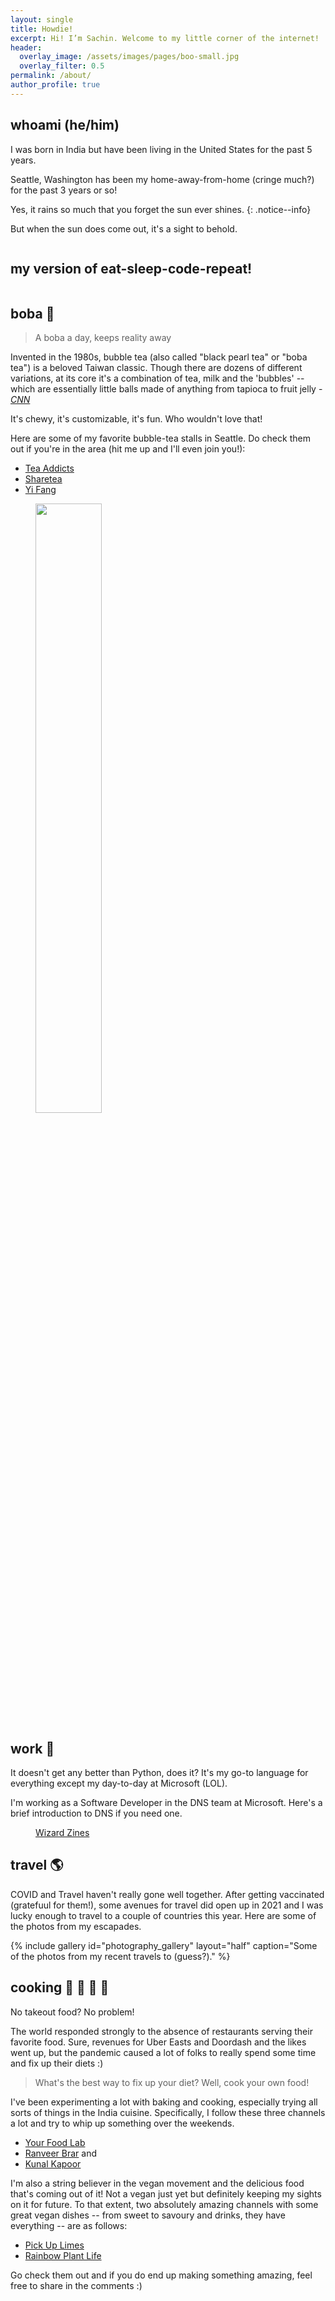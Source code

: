 ```yaml
---
layout: single
title: Howdie!
excerpt: Hi! I’m Sachin. Welcome to my little corner of the internet! 
header:
  overlay_image: /assets/images/pages/boo-small.jpg
  overlay_filter: 0.5
permalink: /about/
author_profile: true
---
```


## whoami (he/him)

I was born in India but have been living in the United States for the past 5 years. 

Seattle, Washington has been my home-away-from-home (cringe much?) for the past 3 years or so! 

Yes, it rains so much that you forget the sun ever shines. 
{: .notice--info}

But when the sun does come out, it's a sight to behold.

<figure class="align-center">
  <img src="{{ site.url }}{{ site.baseurl }}/assets/images/intro-blog/rainier.png" alt="">
</figure>

## my version of eat-sleep-code-repeat!

<figure class="align-center">
  <img src="{{ site.url }}{{ site.baseurl }}/assets/images/introgif.gif" alt="">
</figure>

## boba 🍨

> A boba a day, keeps reality away

Invented in the 1980s, bubble tea (also called "black pearl tea" or "boba tea") is a beloved Taiwan classic. Though there are dozens of different variations, at its core it's a combination of tea, milk and the 'bubbles' -- which are essentially little balls made of anything from tapioca to fruit jelly - *[CNN](https://edition.cnn.com/travel/article/taiwan-bubble-tea-origins/index.html#:~:text=Invented%20in%20the%201980s%2C%20bubble,from%20tapioca%20to%20fruit%20jelly.)*

It's chewy, it's customizable, it's fun. Who wouldn't love that! 

Here are some of my favorite bubble-tea stalls in Seattle. Do check them out if you're in the area (hit me up and I'll even join you!):

* [Tea Addicts](https://www.teaaddictsboba.com/)
* [Sharetea](https://www.1992sharetea.com/)
* [Yi Fang](https://www.yifangteapnw.com/)

<figure class="align-center">
  <img src="{{ site.url }}{{ site.baseurl }}/assets/images/intro-blog/boba.png" style="height: 50%; width: 50%" alt="">
</figure>

## work 🍩

It doesn't get any better than Python, does it? It's my go-to language for everything except my day-to-day at Microsoft (LOL).

I'm working as a Software Developer in the DNS team at Microsoft. Here's a brief introduction to DNS if you need one. 

<figure class="align-center">
  <img src="{{ site.url }}{{ site.baseurl }}/assets/images/intro-blog/dns.png" alt="">
  <figcaption><a href="https://wizardzines.com/">Wizard Zines</a></figcaption>
</figure>

## travel 🌎

COVID and Travel haven't really gone well together. After getting vaccinated (gratefuul for them!), some avenues for travel did open up in 2021 and I was lucky enough to travel to a couple of countries this year. Here are some of the photos from my escapades.

{% include gallery id="photography_gallery" layout="half" caption="Some of the photos from my recent travels to (guess?)." %}

## cooking 🍔 🍟 🌭 🍕

No takeout food? No problem! 

The world responded strongly to the absence of restaurants serving their favorite food. Sure, revenues for Uber Easts and Doordash and the likes went up, but the pandemic caused a lot of folks to really spend some time and fix up their diets :)

> What's the best way to fix up your diet? Well, cook your own food!

I've been experimenting a lot with baking and cooking, especially trying all sorts of things in the India cuisine. Specifically, I follow these three channels a lot and try to whip up something over the weekends.

* [Your Food Lab](https://www.youtube.com/channel/UCe2JAC5FUfbxLCfAvBWmNJA)
* [Ranveer Brar](https://www.youtube.com/c/ChefRanveer) and
* [Kunal Kapoor](https://www.youtube.com/c/KunalKapur)

I'm also a string believer in the vegan movement and the delicious food that's coming out of it! Not a vegan just yet but definitely keeping my sights on it for future. To that extent, two absolutely amazing channels with some great vegan dishes -- from sweet to savoury and drinks, they have everything -- are as follows:

* [Pick Up Limes](https://www.youtube.com/c/PickUpLimes)
* [Rainbow Plant Life](https://www.youtube.com/c/RainbowPlantLife)

Go check them out and if you do end up making something amazing, feel free to share in the comments :)